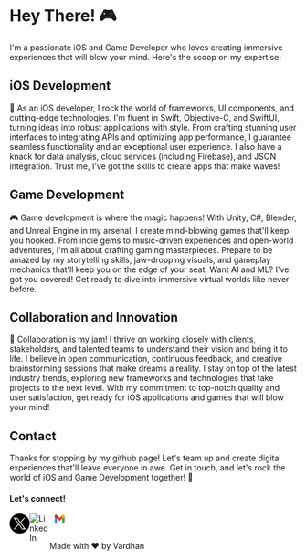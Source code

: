 # Hey There! 🎮

I'm a passionate iOS and Game Developer who loves creating immersive experiences that will blow your mind. Here's the scoop on my expertise:

## iOS Development

📱 As an iOS developer, I rock the world of frameworks, UI components, and cutting-edge technologies. I'm fluent in Swift, Objective-C, and SwiftUI, turning ideas into robust applications with style. From crafting stunning user interfaces to integrating APIs and optimizing app performance, I guarantee seamless functionality and an exceptional user experience. I also have a knack for data analysis, cloud services (including Firebase), and JSON integration. Trust me, I've got the skills to create apps that make waves!

## Game Development

🎮 Game development is where the magic happens! With Unity, C#, Blender, and Unreal Engine in my arsenal, I create mind-blowing games that'll keep you hooked. From indie gems to music-driven experiences and open-world adventures, I'm all about crafting gaming masterpieces. Prepare to be amazed by my storytelling skills, jaw-dropping visuals, and gameplay mechanics that'll keep you on the edge of your seat. Want AI and ML? I've got you covered! Get ready to dive into immersive virtual worlds like never before.

## Collaboration and Innovation

🤝 Collaboration is my jam! I thrive on working closely with clients, stakeholders, and talented teams to understand their vision and bring it to life. I believe in open communication, continuous feedback, and creative brainstorming sessions that make dreams a reality. I stay on top of the latest industry trends, exploring new frameworks and technologies that take projects to the next level. With my commitment to top-notch quality and user satisfaction, get ready for iOS applications and games that will blow your mind!

## Contact 

Thanks for stopping by my github page! Let's team up and create digital experiences that'll leave everyone in awe. Get in touch, and let's rock the world of iOS and Game Development together! 🎉

#### Let's connect! 

[<img align="left" alt="X" width="35px" src="./assets/X.png" />](https://twitter.com/varxcx_) 
[<img align="left" alt="LinkedIn" width="35px" src="https://raw.githubusercontent.com/peterthehan/peterthehan/master/assets/linkedin.svg" />](https://linkedin.com/in/varxcx) 
[<img align="left" alt="Email" width="35px" src="./assets/Gmail.png" />](mailto:varphyinson@gmail.com)

<br />
<br />

Made with ❤️ by Vardhan


